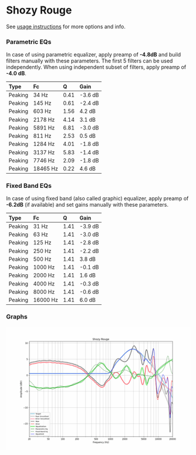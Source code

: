 # Shozy Rouge
See [usage instructions](https://github.com/jaakkopasanen/AutoEq#usage) for more options and info.

### Parametric EQs
In case of using parametric equalizer, apply preamp of **-4.8dB** and build filters manually
with these parameters. The first 5 filters can be used independently.
When using independent subset of filters, apply preamp of **-4.0 dB**.

| Type    | Fc       |    Q | Gain    |
|:--------|:---------|:-----|:--------|
| Peaking | 34 Hz    | 0.41 | -3.6 dB |
| Peaking | 145 Hz   | 0.61 | -2.4 dB |
| Peaking | 603 Hz   | 1.56 | 4.2 dB  |
| Peaking | 2178 Hz  | 4.14 | 3.1 dB  |
| Peaking | 5891 Hz  | 6.81 | -3.0 dB |
| Peaking | 811 Hz   | 2.53 | 0.5 dB  |
| Peaking | 1284 Hz  | 4.01 | -1.8 dB |
| Peaking | 3137 Hz  | 5.83 | -1.4 dB |
| Peaking | 7746 Hz  | 2.09 | -1.8 dB |
| Peaking | 18465 Hz | 0.22 | 4.6 dB  |

### Fixed Band EQs
In case of using fixed band (also called graphic) equalizer, apply preamp of **-6.2dB**
(if available) and set gains manually with these parameters.

| Type    | Fc       |    Q | Gain    |
|:--------|:---------|:-----|:--------|
| Peaking | 31 Hz    | 1.41 | -3.9 dB |
| Peaking | 63 Hz    | 1.41 | -3.0 dB |
| Peaking | 125 Hz   | 1.41 | -2.8 dB |
| Peaking | 250 Hz   | 1.41 | -2.2 dB |
| Peaking | 500 Hz   | 1.41 | 3.8 dB  |
| Peaking | 1000 Hz  | 1.41 | -0.1 dB |
| Peaking | 2000 Hz  | 1.41 | 1.6 dB  |
| Peaking | 4000 Hz  | 1.41 | -0.3 dB |
| Peaking | 8000 Hz  | 1.41 | -0.6 dB |
| Peaking | 16000 Hz | 1.41 | 6.0 dB  |

### Graphs
![](./Shozy%20Rouge.png)